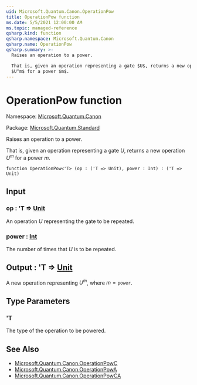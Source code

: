 ```yaml
---
uid: Microsoft.Quantum.Canon.OperationPow
title: OperationPow function
ms.date: 5/5/2021 12:00:00 AM
ms.topic: managed-reference
qsharp.kind: function
qsharp.namespace: Microsoft.Quantum.Canon
qsharp.name: OperationPow
qsharp.summary: >-
  Raises an operation to a power.

  That is, given an operation representing a gate $U$, returns a new operation
  $U^m$ for a power $m$.
---
```


# OperationPow function

Namespace: [Microsoft.Quantum.Canon](xref:Microsoft.Quantum.Canon)

Package: [Microsoft.Quantum.Standard](https://nuget.org/packages/Microsoft.Quantum.Standard)


Raises an operation to a power.That is, given an operation representing a gate $U$, returns a new operation$U^m$ for a power $m$.

```qsharp
function OperationPow<'T> (op : ('T => Unit), power : Int) : ('T => Unit)
```


## Input

### op : 'T => [Unit](xref:microsoft.quantum.qsharp.valueliterals#unit-literal) 

An operation $U$ representing the gate to be repeated.


### power : [Int](xref:microsoft.quantum.qsharp.valueliterals#int-literals)

The number of times that $U$ is to be repeated.



## Output : 'T => [Unit](xref:microsoft.quantum.qsharp.valueliterals#unit-literal) 

A new operation representing $U^m$, where $m = \texttt{power}$.

## Type Parameters

### 'T

The type of the operation to be powered.

## See Also

- [Microsoft.Quantum.Canon.OperationPowC](xref:Microsoft.Quantum.Canon.OperationPowC)
- [Microsoft.Quantum.Canon.OperationPowA](xref:Microsoft.Quantum.Canon.OperationPowA)
- [Microsoft.Quantum.Canon.OperationPowCA](xref:Microsoft.Quantum.Canon.OperationPowCA)